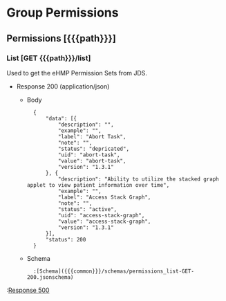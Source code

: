 # Group Permissions

## Permissions [{{{path}}}]

### List [GET {{{path}}}/list]

Used to get the eHMP Permission Sets from JDS.

+ Response 200 (application/json)

    + Body

            {
                "data": [{
                    "description": "",
                    "example": "",
                    "label": "Abort Task",
                    "note": "",
                    "status": "depricated",
                    "uid": "abort-task",
                    "value": "abort-task",
                    "version": "1.3.1"
                }, {
                    "description": "Ability to utilize the stacked graph applet to view patient information over time",
                    "example": "",
                    "label": "Access Stack Graph",
                    "note": "",
                    "status": "active",
                    "uid": "access-stack-graph",
                    "value": "access-stack-graph",
                    "version": "1.3.1"
                }],
                "status": 200
            }

    + Schema

            :[Schema]({{{common}}}/schemas/permissions_list-GET-200.jsonschema)

:[Response 500]({{{common}}}/responses/500.md)

